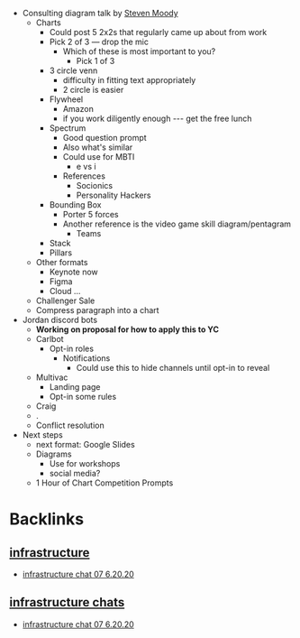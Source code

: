 - Consulting diagram talk by [Steven Moody](<Steven Moody.md>)
    - Charts
        - Could post 5 2x2s that regularly came up about from work 
        - Pick 2 of 3 — drop the mic 
            - Which of these is most important to you?  
                - Pick 1 of 3 
        - 3 circle venn
            - difficulty in fitting text appropriately
            - 2 circle is easier
        - Flywheel
            - Amazon
            - if you work diligently enough --- get the free lunch 
        - Spectrum
            - Good question prompt 
            - Also what's similar 
            - Could use for MBTI
                - e vs i
            - References
                - Socionics
                - Personality Hackers 
        - Bounding Box
            - Porter 5 forces
            - Another reference is the video game skill diagram/pentagram
                - Teams
        - Stack
        - Pillars
    - Other formats
        - Keynote now 
        - Figma
        - Cloud ...
    - Challenger Sale
    - Compress paragraph into a chart
- Jordan discord bots 
    - __Working on proposal for how to apply this to YC__
    - Carlbot
        - Opt-in roles
            - Notifications 
                - Could use this to hide channels until opt-in to reveal 
    - Multivac
        - Landing page
        - Opt-in some rules
    - Craig 
    - .
    - Conflict resolution
- Next steps
    - next format: Google Slides 
    - Diagrams
        - Use for workshops
        - social media? 
    - 1 Hour of Chart Competition Prompts 

# Backlinks
## [infrastructure](<infrastructure.md>)
- [infrastructure chat 07 6.20.20](<infrastructure chat 07 6.20.20.md>)

## [infrastructure chats](<infrastructure chats.md>)
- [infrastructure chat 07 6.20.20](<infrastructure chat 07 6.20.20.md>)

